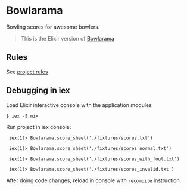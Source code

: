 # Bowlarama

Bowling scores for awesome bowlers.

> This is the Elixir version of [Bowlarama](https://github.com/cesc1989/bowlarama/)

## Rules

See [project rules](./project_rules.md)

## Debugging in iex

Load Elixir interactive console with the application modules

```elixir
$ iex -S mix 
```

Run project in iex console:

```
 iex(1)> Bowlarama.score_sheet('./fixtures/scores.txt')

 iex(1)> Bowlarama.score_sheet('./fixtures/scores_normal.txt')

 iex(1)> Bowlarama.score_sheet('./fixtures/scores_with_foul.txt')

 iex(1)> Bowlarama.score_sheet('./fixtures/scores_invalid.txt')
```

After doing code changes, reload in console with `recompile` instruction.
